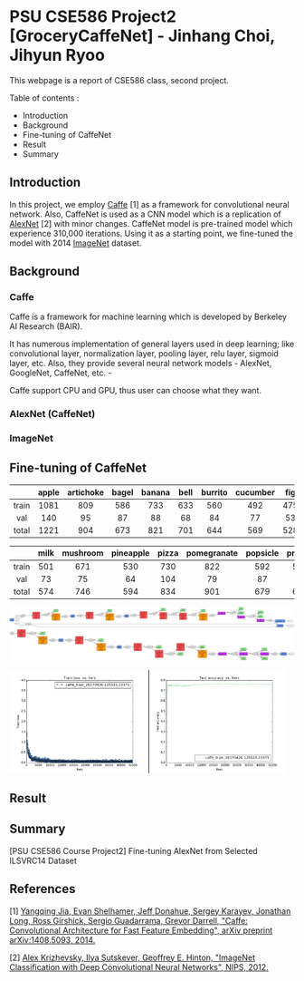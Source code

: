 PSU CSE586 Project2 [GroceryCaffeNet] - Jinhang Choi, Jihyun Ryoo
============

This webpage is a report of CSE586 class, second project.

Table of contents :

  * Introduction
  * Background
  * Fine-tuning of CaffeNet
  * Result
  * Summary

Introduction
------------

In this project, we employ [Caffe](http://caffe.berkeleyvision.org/ "Caffe Homepage") [1] as a framework for convolutional neural network.
Also, CaffeNet is used as a CNN model which is a replication of [AlexNet](https://papers.nips.cc/paper/4824-imagenet-classification-with-deep-convolutional-neural-networks "AlexNet") [2] with minor changes. 
CaffeNet model is pre-trained model which experience 310,000 iterations.
Using it as a starting point, we fine-tuned the model with 2014 [ImageNet](http://www.image-net.org/ "ImageNet dataset") dataset.

Background
------------

### Caffe

Caffe is a framework for machine learning which is developed by Berkeley AI Research (BAIR).

It has numerous implementation of general layers used in deep learning; like convolutional layer, normalization layer, pooling layer, relu layer, sigmoid layer, etc.
Also, they provide several neural network models - AlexNet, GoogleNet, CaffeNet, etc. - 

Caffe support CPU and GPU, thus user can choose what they want.  

### AlexNet (CaffeNet)

### ImageNet



Fine-tuning of CaffeNet
------------

|         | apple   | artichoke | bagel   | banana  | bell    | burrito | cucumber  | fig     | guacamole | hamburger | lemon   |
|:-------:|:-------:|:---------:|:-------:|:-------:|:-------:|:-------:|:---------:|:-------:|:---------:|:--------:|:-------:|
| train   | 1081    | 809       | 586     | 733     | 633     | 560     | 492       | 475     | 651       | 555       | 662     |
| val     | 140     | 95        | 87      | 88      | 68      | 84      | 77        | 53      | 90        | 72        | 86      |
| total   | 1221    | 904       | 673     | 821     | 701     | 644     | 569       | 528     | 741       | 627       | 748     |

|         | milk    | mushroom | pineapple | pizza   | pomegranate | popsicle | pretzel | strawberry | water | wine  | summary |
|:-------:|:-------:|:--------:|:---------:|:-------:|:-----------:|:--------:|:-------:|:----------:|:-----:|:-----:|:-------:|
| train   | 501     | 671      | 530       | 730     | 822         | 592      | 571     | 576        | 686   | 733   | 13649   |
| val     | 73      | 75       | 64        | 104     | 79          | 87       | 66      | 83         | 87    | 73    | 1731    |
| total   | 574     | 746      | 594       | 834     | 901         | 679      | 637     | 659        | 773   | 806   | 15380   |

![train-grocery-caffenet](result/train.png)
![deploy-grocery-caffenet](result/deploy.png)

<div class="fig figcenter fighighlight">
  <img src="result/train_loss.png" width="48%">
  <img src="result/test_accuracy.png" width="48%" style="border-left: 1px solid black;">
</div>

Result
------------

Summary
------------
[PSU CSE586 Course Project2] Fine-tuning AlexNet from Selected ILSVRC14 Dataset

References
------------
[1] [Yangqing Jia, Evan Shelhamer, Jeff Donahue, Sergey Karayev, Jonathan Long, Ross Girshick, Sergio Guadarrama, Grevor Darrell, "Caffe: Convolutional Architecture for Fast Feature Embedding", arXiv preprint arXiv:1408.5093, 2014.](http://caffe.berkeleyvision.org/ "Caffe Homepage")

[2] [Alex Krizhevsky, Ilya Sutskever, Geoffrey E. Hinton, "ImageNet Classification with Deep Convolutional Neural Networks", NIPS, 2012.](https://papers.nips.cc/paper/4824-imagenet-classification-with-deep-convolutional-neural-networks "AlexNet")

